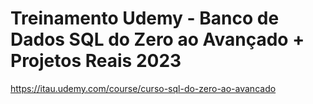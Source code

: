 
# Treinamento Udemy - Banco de Dados SQL do Zero ao Avançado + Projetos Reais 2023

https://itau.udemy.com/course/curso-sql-do-zero-ao-avancado

